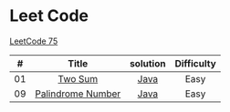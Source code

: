 # Leet Code

[LeetCode 75](https://leetcode.com/study-plan/leetcode-75/?progress=x7s5ykj6)



|  #  |                      Title                       |                   solution                   | Difficulty |
|:---:|:------------------------------------------------:|:--------------------------------------------:|:----------:|
| 01  |   [Two Sum]([TwoSum.md](TwoSum%2FTwoSum.md))     | [Java]([TwoSum.java](TwoSum%2FTwoSum.java))  |    Easy    |
| 09  | [Palindrome Number](Palindrome%2FPalindrome.md)  |  [Java](Palindrome%2FPalindromeNumber.java)  |    Easy    |